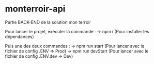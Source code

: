 # monterroir-api
Partie BACK-END de la solution mon terroir

Pour lancer le projet, exécuter la commande :
 -> npm i (Pour installer les dépendances)

Puis une des deux commandes :
 -> npm run start    (Pour lancer avec le fichier de config .ENV => Prod)
 -> npm run devStart (Pour lancer avec le fichier de config .ENV.dev => Dev)